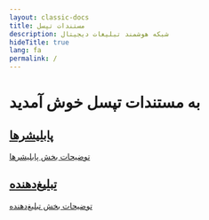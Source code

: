 ```yaml
---
layout: classic-docs
title: مستندات تپسل 
description: شبکه هوشمند تبلیغات دیجیتال
hideTitle: true
lang: fa
permalink: /
---
```


<h1>به مستندات تپسل خوش آمدید</h1>

<div class="row clickable-box-group" markdown="0">
  <div class="col-12 col-sm-6">
    <a href="#" class="clickable-box">
      <div class="clickable-box-icon">
        <i class="picon-mobile"></i>
      </div>
      <h2 class="clickable-box-title">پابلیشرها</h2>
      <p class="clickable-box-desc">توضیحات بخش پابلیشرها</p>
    </a>
  </div>
  <div class="col-12 col-sm-6">
    <a href="#" class="clickable-box">
      <div class="clickable-box-icon">
        <i class="picon-ad"></i>
      </div>
      <h2 class="clickable-box-title">تبلیغ‌دهنده</h2>
      <p class="clickable-box-desc">توضیحات بخش تبلیغ‌دهنده</p>
    </a>
  </div>
</div>
